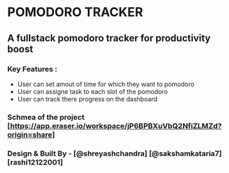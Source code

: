 # POMODORO TRACKER

## A fullstack pomodoro tracker for productivity boost

### Key Features :

- User can set amout of time for which they want to pomodoro
- User can assigne task to each slot of the pomodoro
- User can track there progress on the dashboard

### Schmea of the project [https://app.eraser.io/workspace/jP6BPBXuVbQ2NfiZLMZd?origin=share]

### Design & Built By - [@shreyashchandra] [@sakshamkataria7] [rashi12122001]
